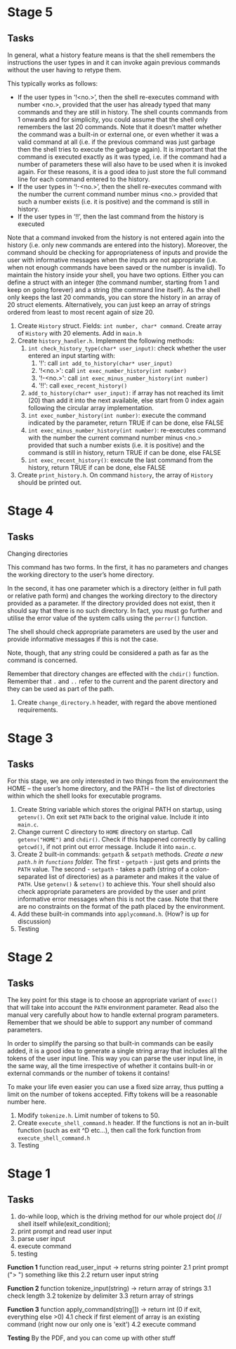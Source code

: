 ﻿# Stage 5

## Tasks
In general, what a history feature means is that the shell remembers the instructions the
user types in and it can invoke again previous commands without the user having to retype them.

This typically works as follows:
- If the user types in ‘!<no.>’, then the shell re-executes command with number
<no.>, provided that the user has already typed that many commands and they
are still in history. The shell counts commands from 1 onwards and for
simplicity, you could assume that the shell only remembers the last 20
commands. Note that it doesn’t matter whether the command was a built-in or
external one, or even whether it was a valid command at all (i.e. if the previous
command was just garbage then the shell tries to execute the garbage again). It
is important that the command is executed exactly as it was typed, i.e. if the
command had a number of parameters these will also have to be used when it is
invoked again. For these reasons, it is a good idea to just store the full command
line for each command entered to the history.
- If the user types in ‘!-<no.>’, then the shell re-executes command with the
number the current command number minus <no.> provided that such a number
exists (i.e. it is positive) and the command is still in history.
- If the user types in ‘!!’, then the last command from the history is executed

Note that a command invoked from the history is not entered again into the history (i.e.
only new commands are entered into the history).
Moreover, the command should be checking for appropriateness of inputs and provide
the user with informative messages when the inputs are not appropriate (i.e. when not
enough commands have been saved or the number is invalid).
To maintain the history inside your shell, you have two options. Either you can define
a struct with an integer (the command number, starting from 1 and keep on going
forever) and a string (the command line itself). As the shell only keeps the last 20
commands, you can store the history in an array of 20 struct elements. Alternatively,
you can just keep an array of strings ordered from least to most recent again of size 20.

1. Create `History` struct. Fields: `int number, char* command`. Create array of `History` with 20 elements. Add in `main.h`
2. Create `history_handler.h`. Implement the following methods:
    1. `int check_history_type(char* user_input)`: check whether the user entered an input starting with:
       1. '!': call `int add_to_history(char* user_input)`
       2. '!<no.>': call `int exec_number_history(int number)`
       3. '!-<no.>': call `int exec_minus_number_history(int number)`
       4. '!!': call `exec_recent_history()`
    2. `add_to_history(char* user_input)`: if array has not reached its limit (20) than add it into the next available, else start from 0 index again following the
       circular array implementation.
    3. `int exec_number_history(int number)`: execute the command indicated by the parameter, return TRUE if can be done, else FALSE
    4. `int exec_minus_number_history(int number)`: re-executes command with the
       number the current command number minus <no.> provided that such a number
       exists (i.e. it is positive) and the command is still in history, return TRUE if can be done, else FALSE
    5. `int exec_recent_history()`: execute the last command from the history, return TRUE if can be done, else FALSE
3. Create `print_history.h`. On command `history`, the array of `History` should be printed out.
 
# Stage 4

## Tasks
Changing directories

This command has two forms. In the first, it has no parameters and changes the working
directory to the user’s home directory. 

In the second, it has one parameter which is a directory (either in full path or relative path form) and changes the working directory
to the directory provided as a parameter. If the directory provided does not exist, then
it should say that there is no such directory. In fact, you must go further and utilise the
error value of the system calls using the `perror()` function. 

The shell should check appropriate parameters are used by the user and provide informative messages if this is
not the case. 

Note, though, that any string could be considered a path as far as the
command is concerned.

Remember that directory changes are effected with the `chdir()` function.
Remember that `.` and `..` refer to the current and the parent directory and they can be
used as part of the path.

1. Create `change_directory.h` header, with regard the above mentioned requirements.

# Stage 3

## Tasks
For this stage, we are only interested in two things from the environment the HOME –
the user’s home directory, and the PATH – the list of directories within which the shell
looks for executable programs.

1. Create String variable which stores the original PATH on startup, using `getenv()`. On exit set `PATH` back to the original value. Include it into `main.c`.
2. Change current C directory to `HOME` directory on startup. Call `getenv("HOME")` and `chdir()`. Check if this happened correctly by calling `getcwd()`, if not
   print out error message. Include it into `main.c`. 
3. Create 2 built-in commands: `getpath` & `setpath` methods. *Create a new `path.h` in `functions` folder.* The first - `getpath` - just gets and prints
   the `PATH` value. The second - `setpath` - takes a path (string of a colon-separated list of directories) as a parameter and makes it the value of `PATH`.
   Use `getenv()` & `setenv()` to achieve this. Your shell should also check appropriate parameters are provided by the user and print  
   informative error messages when this is not the case. Note that there are no constraints
   on the format of the path placed by the environment.
4. Add these built-in commands into `applycommand.h`. (How? is up for discussion)
5. Testing

# Stage 2

## Tasks
The key point for this stage is to choose an appropriate variant of `exec()` that will take
into account the `PATH` environment parameter. Read also the manual very carefully
about how to handle external program parameters. Remember that we should be able to
support any number of command parameters.

In order to simplify the parsing so that built-in commands can be easily added, it is a
good idea to generate a single string array that includes all the tokens of the user input
line. This way you can parse the user input line, in the same way, all the time
irrespective of whether it contains built-in or external commands or the number of
tokens it contains!

To make your life even easier you can use a fixed size array, thus putting a limit on the
number of tokens accepted. Fifty tokens will be a reasonable number here.

1. Modify `tokenize.h`. Limit number of tokens to 50.
2. Create `execute_shell_command.h` header. If the functions is not an in-built function (such as exit ^D etc...), then call the fork function from `execute_shell_command.h`
3. Testing

# Stage 1

## Tasks

1. do-while loop, which is the driving method for our whole project
	do{
		// shell itself
	while(exit_condition);
2. print prompt and read user input
3. parse user input
4. execute command
5. testing

**Function 1** 
function read_user_input -> returns string pointer
2.1 print prompt ("> ") something like this
2.2 return user input string 

**Function 2** 
function tokenize_input(string) -> return array of strings
3.1 check length
3.2 tokenize by delimiter
3.3 return array of strings

**Function 3** 
function apply_command(string[]) -> return int (0 if exit, everything else >0)
4.1 check if first element of array is an existing command (right now our only one is 'exit')
4.2 execute command

**Testing**
By the PDF, and you can come up with other stuff
